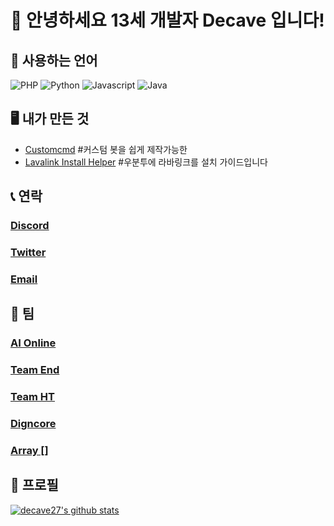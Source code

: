 # 👋 안녕하세요 13세 개발자 Decave 입니다!

## 📄 사용하는 언어 

![PHP](https://img.shields.io/badge/-php-green?logo=php&style=for-the-badge)
![Python](https://img.shields.io/badge/Python-green?logo=Python&style=for-the-badge)
![Javascript](https://img.shields.io/badge/Javascript-green?logo=Javascript&style=for-the-badge)
![Java](https://img.shields.io/badge/Java-green?logo=Java&style=for-the-badge)



## 🖥️ 내가 만든 것
- [Customcmd](https://pypi.org/project/Customcmd/) #커스텀 봇을 쉽게 제작가능한 
- [Lavalink Install Helper](https://github.com/decave27/lavalink-install-helper) #우분투에 라바링크를 설치 가이드입니다

## 📞 연락
### [Discord](https://discord.com/users/717044065635532810)
### [Twitter](https://twitter.com/decave27)
### [Email](mailto:decave27@gmail.com)

## 🏢 팀
### [AI Online](https://discord.gg/ARCdUzC)
### [Team End](https://discord.gg/dHFzUjz)
### [Team HT](https://discord.gg/dMC7kUy)
### [Digncore](https://discord.gg/RstbdNr)
### [Array []](https://discord.gg/7k5bWur)

## 🧑 프로필
[![decave27's github stats](https://github-readme-stats.vercel.app/api?username=decave27)](https://github.com/decave27)
